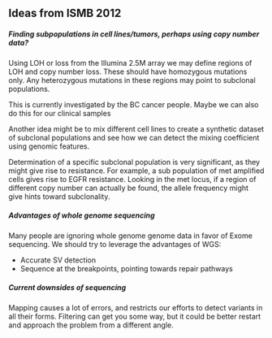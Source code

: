 <link href="style.css" rel="stylesheet"></link>

## Ideas from ISMB 2012

##### Finding subpopulations in cell lines/tumors, perhaps using copy number data?

Using LOH or loss from the Illumina 2.5M array we may define regions of LOH and copy number loss. These should have homozygous mutations only. Any heterozygous mutations in these regions may point to subclonal populations.

This is currently investigated by the BC cancer people. Maybe we can also do this for our clinical samples

Another idea might be to mix different cell lines to create a synthetic dataset of subclonal populations and see how we can detect the mixing coefficient using genomic features. 

Determination of a specific subclonal population is very significant, as they might give rise to resistance. For example, a sub population of met amplified cells gives rise to EGFR resistance. Looking in the met locus, if a region of different copy number can actually be found, the allele frequency might give hints toward subclonality.

##### Advantages of whole genome sequencing

Many people are ignoring whole genome genome data in favor of Exome sequencing. We should try to leverage the advantages of WGS:

- Accurate SV detection
- Sequence at the breakpoints, pointing towards repair pathways 

##### Current downsides of sequencing

Mapping causes a lot of errors, and restricts our efforts to detect variants in all their forms. Filtering can get you some way, but it could be better restart and approach the problem from a different angle.